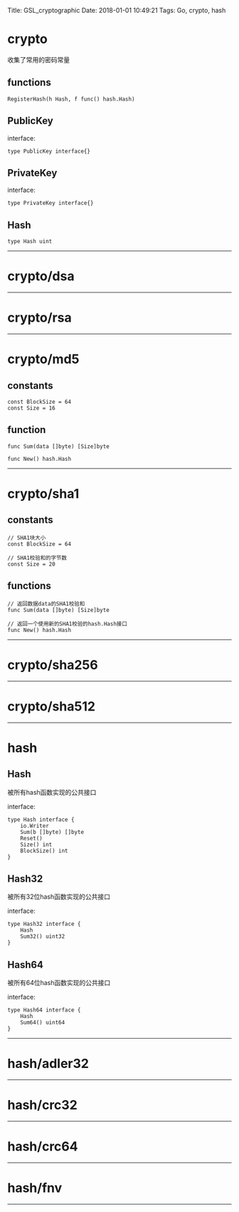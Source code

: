 Title: GSL_cryptographic
Date: 2018-01-01 10:49:21
Tags: Go, crypto, hash



# crypto

收集了常用的密码常量

## functions

    RegisterHash(h Hash, f func() hash.Hash)

## PublicKey

interface:

    type PublicKey interface{}

## PrivateKey

interface:

    type PrivateKey interface{}

## Hash

    type Hash uint

***

# crypto/dsa

***

# crypto/rsa

***

# crypto/md5

## constants

    const BlockSize = 64
    const Size = 16

## function

    func Sum(data []byte) [Size]byte

    func New() hash.Hash

***

# crypto/sha1

## constants

    // SHA1块大小
    const BlockSize = 64

    // SHA1校验和的字节数
    const Size = 20

## functions

    // 返回数据data的SHA1校验和
    func Sum(data []byte) [Size]byte

    // 返回一个使用新的SHA1校验的hash.Hash接口
    func New() hash.Hash

***

# crypto/sha256

***

# crypto/sha512

***

# hash

## Hash

被所有hash函数实现的公共接口

interface:

    type Hash interface {
        io.Writer
        Sum(b []byte) []byte
        Reset()
        Size() int
        BlockSize() int
    }

## Hash32

被所有32位hash函数实现的公共接口

interface:

    type Hash32 interface {
        Hash
        Sum32() uint32
    }

## Hash64

被所有64位hash函数实现的公共接口

interface:

    type Hash64 interface {
        Hash
        Sum64() uint64
    }

***

# hash/adler32

***

# hash/crc32

***

# hash/crc64

***

# hash/fnv

***
